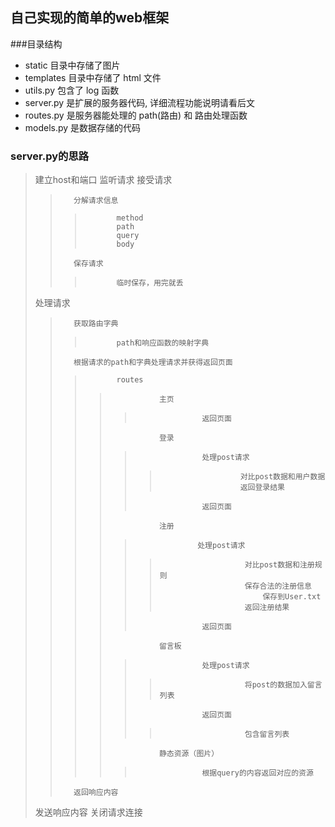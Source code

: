 ## 自己实现的简单的web框架

###目录结构
- static 目录中存储了图片
- templates 目录中存储了 html 文件
- utils.py 包含了 log 函数
- server.py 是扩展的服务器代码, 详细流程功能说明请看后文
- routes.py 是服务器能处理的 path(路由) 和 路由处理函数
- models.py 是数据存储的代码

### server.py的思路

>    建立host和端口
>    监听请求
>    接受请求
>>        分解请求信息
>>>            method
>>>            path
>>>            query
>>>            body
>>        保存请求
>>>            临时保存，用完就丢
>    处理请求
>>        获取路由字典
>>>            path和响应函数的映射字典
>>        根据请求的path和字典处理请求并获得返回页面
>>>            routes
>>>>                主页
>>>>>                    返回页面
>>>>                登录
>>>>>                    处理post请求
>>>>>>                       对比post数据和用户数据
>>>>>>                       返回登录结果
>>>>>                    返回页面
>>>>                注册
>>>>>                   处理post请求
>>>>>>                        对比post数据和注册规则
>>>>>>                        保存合法的注册信息
>>>>>>                            保存到User.txt
>>>>>>                        返回注册结果
>>>>>                    返回页面
>>>>                留言板
>>>>>                    处理post请求
>>>>>>                        将post的数据加入留言列表
>>>>>                    返回页面
>>>>>>                        包含留言列表
>>>>                静态资源（图片）
>>>>>                    根据query的内容返回对应的资源
>>        返回响应内容
>    发送响应内容
>    关闭请求连接

